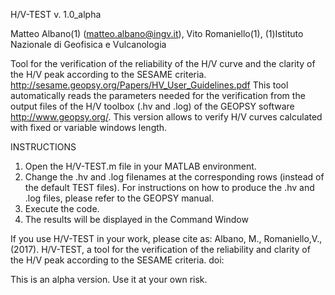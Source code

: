H/V-TEST v. 1.0_alpha

Matteo Albano(1) (matteo.albano@ingv.it),
Vito Romaniello(1),
(1)Istituto Nazionale di Geofisica e Vulcanologia

Tool for the verification of the reliability of the H/V curve
and the clarity of the H/V peak according to the SESAME criteria.
<http://sesame.geopsy.org/Papers/HV_User_Guidelines.pdf>
This tool automatically reads the parameters needed for the verification 
from the output files of the H/V toolbox (.hv and .log) of the GEOPSY
software <http://www.geopsy.org/>.
This version allows to verify H/V curves calculated with fixed or
variable windows length.

INSTRUCTIONS
1) Open the H/V-TEST.m file in your MATLAB environment.
2) Change the .hv and .log filenames at the corresponding rows (instead of the default TEST files). For instructions on how to produce the .hv and .log files, please 
   refer to the GEOPSY manual.
3) Execute the code.
4) The results will be displayed in the Command Window

If you use H/V-TEST in your work, please cite as: Albano, M., Romaniello,V., (2017). H/V-TEST, a tool for the verification of the reliability and clarity of the H/V peak according to the SESAME criteria. doi:

This is an alpha version. Use it at your own risk. 



